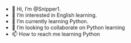 - 👋 Hi, I’m @Snipper1.
- 👀 I’m interested in English learning.
- 🌱 I’m currently learning Python.
- 💞️ I’m looking to collaborate on Python learning
- 📫 How to reach me learning Python

<!---
Snipper1/Snipper1 is a ✨ special ✨ repository because its `README.md` (this file) appears on your GitHub profile.
You can click the Preview link to take a look at your changes.
--->
